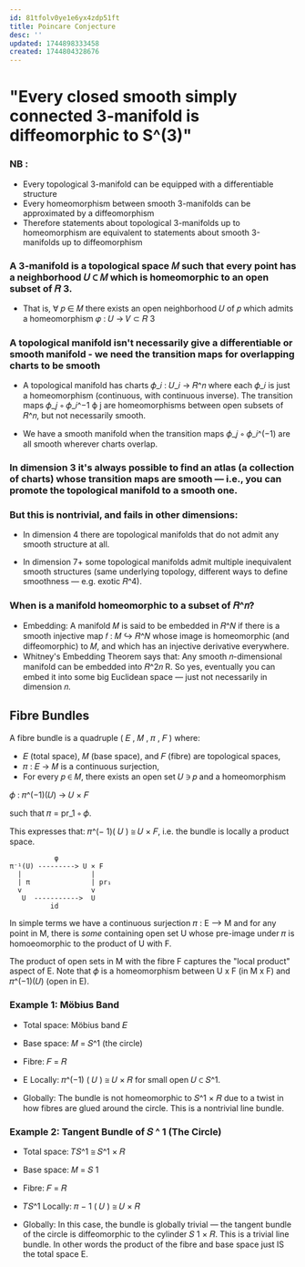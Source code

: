 ```yaml
---
id: 81tfolv0ye1e6yx4zdp51ft
title: Poincare Conjecture
desc: ''
updated: 1744898333458
created: 1744804328676
---
```

# "Every closed smooth simply connected 3-manifold is diffeomorphic to S^(3)"

###  NB :
- Every topological 3-manifold can be equipped with a differentiable structure
- Every homeomorphism between smooth 3-manifolds can be approximated by a diffeomorphism
- Therefore statements about topological 3-manifolds up to homeomorphism are equivalent to statements about smooth 3-manifolds up to diffeomorphism

### A 3-manifold is a topological space 𝑀 such that every point has a neighborhood 𝑈 ⊂ 𝑀 which is homeomorphic to an open subset of 𝑅 3. 
- That is, ∀ 𝑝 ∈ 𝑀 there exists an open neighborhood 𝑈 of 𝑝 which admits a homeomorphism 𝜑 : 𝑈 → 𝑉 ⊂ 𝑅 3

### A topological manifold isn't necessarily give a differentiable or smooth manifold - we need the transition maps for overlapping charts to be smooth

- A topological manifold has charts 𝜙_𝑖 : 𝑈_𝑖 → 𝑅^𝑛 where each 𝜙_𝑖 is just a homeomorphism (continuous, with continuous inverse). The transition maps 𝜙_𝑗 ∘ 𝜙_𝑖^−1 ϕ j ​are homeomorphisms between open subsets of 𝑅^𝑛, but not necessarily smooth.

- We have a smooth manifold when the transition maps 𝜙_𝑗 ∘ 𝜙_𝑖^(−1) are all smooth wherever charts overlap.

### In dimension 3 it's always possible to find an atlas (a collection of charts) whose transition maps are smooth — i.e., you can promote the topological manifold to a smooth one.

### But this is nontrivial, and fails in other dimensions:

- In dimension 4 there are topological manifolds that do not admit any smooth structure at all. 

- In dimension 7+ some topological manifolds admit multiple inequivalent smooth structures (same underlying topology, different ways to define smoothness — e.g. exotic 𝑅^4).

### When is a manifold homeomorphic to a subset of 𝑅^𝑛? 

- Embedding: A manifold 𝑀 is said to be embedded in 𝑅^𝑁 if there is a smooth injective map 𝑓 : 𝑀 ↪ 𝑅^𝑁 whose image is homeomorphic (and diffeomorphic) to 𝑀, and which has an injective derivative everywhere. 
- Whitney's Embedding Theorem says that: Any smooth 𝑛-dimensional manifold can be embedded into 𝑅^2𝑛 R. So yes, eventually you can embed it into some big Euclidean space — just not necessarily in dimension 𝑛.

## Fibre Bundles

A fibre bundle is a quadruple ( 𝐸 , 𝑀 , 𝜋 , 𝐹 ) where: 

- 𝐸 (total space), 𝑀 (base space), and 𝐹 (fibre) are topological spaces, 
- 𝜋 : 𝐸 → 𝑀 is a continuous surjection, 
- For every 𝑝 ∈ 𝑀, there exists an open set 𝑈 ∋ 𝑝 and a homeomorphism 

𝜙 : 𝜋^(−1)(𝑈) → 𝑈 × 𝐹 

such that 𝜋 = pr_1 ∘ 𝜙. 

This expresses that: 𝜋^(− 1)( 𝑈 ) ≅ 𝑈 × 𝐹,  i.e. the bundle is locally a product space.

```
           φ
π⁻¹(U) ---------> U × F
  |                 |
  | π               | pr₁
  v                 v
   U  ----------->  U
          id
```

In simple terms we have a continuous surjection 𝜋 : E --> M and for any point in M, there is *some* containing open set U whose pre-image under 𝜋 is homoeomorphic to the product of U with F.

The product of open sets in M with the fibre F captures the "local product" aspect of E. Note that 𝜙 is a homeomorphism between U x F (in M x F) and 𝜋^(−1)(𝑈) (open in E).

### Example 1: Möbius Band 
- Total space: Möbius band 𝐸 
- Base space: 𝑀 = 𝑆^1 (the circle) 
- Fibre: 𝐹 = 𝑅 

- E Locally: 𝜋^(−1) ( 𝑈 ) ≅ 𝑈 × 𝑅 for small open 𝑈 ⊂ 𝑆^1. 
- Globally: The bundle is not homeomorphic to 𝑆^1 × 𝑅 due to a twist in how fibres are glued around the circle. This is a nontrivial line bundle. 

### Example 2: Tangent Bundle of 𝑆 ^ 1 (The Circle)
- Total space: 𝑇𝑆^1 ≅ 𝑆^1 × 𝑅 
- Base space: 𝑀 = 𝑆 1 
- Fibre: 𝐹 = 𝑅 

- 𝑇𝑆^1 Locally: 𝜋 − 1 ( 𝑈 ) ≅ 𝑈 × 𝑅 
- Globally: In this case, the bundle is globally trivial — the tangent bundle of the circle is diffeomorphic to the cylinder 𝑆 1 × 𝑅. This is a trivial line bundle.
In other words the product of the fibre and base space just IS the total space E.